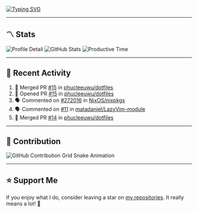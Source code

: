 [![Typing SVG](https://readme-typing-svg.demolab.com?font=&duration=2500&pause=100&center=true&vCenter=true&multiline=true&width=1000&height=60&lines=Hi+There!;Welcome+to+my+Github+profile+%F0%9F%91%8B)](https://git.io/typing-svg)

---

## 〽️ Stats

![Profile Detail](http://github-profile-summary-cards.vercel.app/api/cards/profile-details?username=phucleeuwu&theme=transparent)
![GitHub Stats](http://github-profile-summary-cards.vercel.app/api/cards/stats?username=phucleeuwu&theme=transparent)
![Productive Time](http://github-profile-summary-cards.vercel.app/api/cards/productive-time?username=phucleeuwu&theme=transparent&utcOffset=8)

---

## 📝 Recent Activity

<!--START_SECTION:activity-->
1. 🎉 Merged PR [#15](https://github.com/phucleeuwu/dotfiles/pull/15) in [phucleeuwu/dotfiles](https://github.com/phucleeuwu/dotfiles)
2. 💪 Opened PR [#15](https://github.com/phucleeuwu/dotfiles/pull/15) in [phucleeuwu/dotfiles](https://github.com/phucleeuwu/dotfiles)
3. 🗣 Commented on [#272016](https://github.com/NixOS/nixpkgs/issues/272016#issuecomment-2878395976) in [NixOS/nixpkgs](https://github.com/NixOS/nixpkgs)
4. 🗣 Commented on [#11](https://github.com/matadaniel/LazyVim-module/issues/11#issuecomment-2878388535) in [matadaniel/LazyVim-module](https://github.com/matadaniel/LazyVim-module)
5. 🎉 Merged PR [#14](https://github.com/phucleeuwu/dotfiles/pull/14) in [phucleeuwu/dotfiles](https://github.com/phucleeuwu/dotfiles)
<!--END_SECTION:activity-->

<!--START_SECTION:waka-->
<!--END_SECTION:waka-->

---

## 🐍 Contribution

<picture>
  <source media="(prefers-color-scheme: dark)" srcset="https://raw.githubusercontent.com/phucleeuwu/phucleeuwu/output/github-contribution-grid-snake-dark.svg">
  <source media="(prefers-color-scheme: light)" srcset="https://raw.githubusercontent.com/phucleeuwu/phucleeuwu/output/github-contribution-grid-snake.svg">
  <img alt="GitHub Contribution Grid Snake Animation" src="https://raw.githubusercontent.com/phucleeuwu/phucleeuwu/output/github-contribution-grid-snake.svg">
</picture>

---

## ⭐ Support Me

If you enjoy what I do, consider leaving a star on [my repositories](https://github.com/phucleeuwu?tab=repositories&type=source). It really means a lot! 💙

